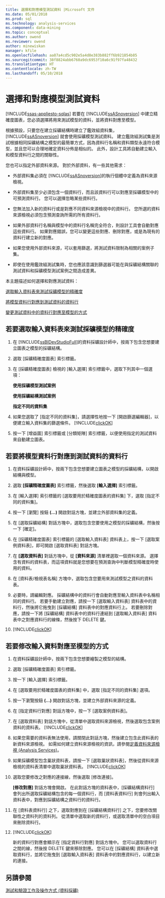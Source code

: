 ```yaml
---
title: 選擇和對應模型測試資料 |Microsoft 文件
ms.date: 05/01/2018
ms.prod: sql
ms.technology: analysis-services
ms.component: data-mining
ms.topic: conceptual
ms.author: owend
ms.reviewer: owend
author: minewiskan
manager: kfile
ms.openlocfilehash: aa87a4cd5c902e5a4d8e383b882ff6b921854b85
ms.sourcegitcommit: 38f8824abb6760a9dc6953f10a6c91f97fa48432
ms.translationtype: HT
ms.contentlocale: zh-TW
ms.lasthandoff: 05/10/2018
---
```

# <a name="choose-and-map-model-testing-data"></a>選擇和對應模型測試資料
[!INCLUDE[ssas-appliesto-sqlas](../../includes/ssas-appliesto-sqlas.md)]
  若要在 [!INCLUDE[ssASnoversion](../../includes/ssasnoversion-md.md)] 中建立精確度圖表，您必須選擇將用來測試模型的資料，並將資料對應至模型。  
  
 根據預設，只要您在建立採礦結構時建立了鑑效組資料集， [!INCLUDE[ssASnoversion](../../includes/ssasnoversion-md.md)] 就會使用採礦模型測試資料。 建立鑑效組測試集是測試根據相同採礦結構之模型的最簡單方式，因為資料行名稱和資料類型永遠符合模型，並且您可以合理地確定資料分佈是相似的。 此外，設計工具將自動建立輸入和模型資料行之間的關聯性。  
  
 您也可以指定外部資料來源。 對於外部資料，有一些其他需求：  
  
-   外部資料集必須在 [!INCLUDE[ssASnoversion](../../includes/ssasnoversion-md.md)]的執行個體中定義為資料來源檢視。  
  
-   外部資料集至少必須包含一個資料行，而且該資料行可以對應至採礦模型中的可預測資料行。 您可以選擇忽略某些資料行。  
  
-   您無法加入新的資料行或是對應不同資料來源檢視中的資料行。 您所選的資料來源檢視必須包含預測查詢所需的所有資料行。  
  
-   如果外部資料行名稱與模型中的資料行名稱完全符合，則設計工具會自動對應這些資料行。 如果對應錯誤，您可以變更這些對應、刪除對應，或是為現有的資料行建立新的對應。  
  
-   如果您使用外部資料來源，可以套用篩選，將測試資料限制為相關的案例子集。  
  
-   即使在使用鑑效組測試集時，您也應該意識到篩選器可能在與採礦結構關聯的測試資料和採礦模型測試案例之間造成差異。  
  
 本主題描述如何選擇和對應測試資料：  
  
 [選取輸入資料表來測試採礦模型的精確度](#bkmk_SelectInputs)  
  
 [將模型資料行對應到測試資料的資料行](#bkmk_MapColumns)  
  
 [變更測試資料中的資料行對應至模型的方式](#bkmk_ChangeMappings)  
  
##  <a name="bkmk_SelectInputs"></a> 若要選取輸入資料表來測試採礦模型的精確度  
  
1.  在 [!INCLUDE[ssBIDevStudioFull](../../includes/ssbidevstudiofull-md.md)]的資料採礦設計師中，按兩下包含您想要建立圖表之模型的採礦結構。  
  
2.  選取 [採礦精確度圖表] 索引標籤。  
  
3.  在 [採礦精確度圖表] 檢視的 [輸入選擇] 索引標籤中，選取下列其中一個選項：  
  
     **使用採礦模型測試案例**  
  
     **使用採礦結構測試案例**  
  
     **指定不同的資料集**  
  
4.  如果您選取了 [指定不同的資料集]，請選擇性地按一下 [開啟篩選編輯器]，以便建立輸入資料集的篩選條件。 [!INCLUDE[clickOK](../../includes/clickok-md.md)]  
  
5.  按一下 [增益圖] 索引標籤或 [分類矩陣] 索引標籤，以便使用指定的測試資料來自動建立圖表。  
  
##  <a name="bkmk_MapColumns"></a> 若要將模型資料行對應到測試資料的資料行  
  
1.  在資料採礦設計師中，按兩下包含您想要建立圖表之模型的採礦結構，以開啟結構與模型。  
  
2.  選取 **[採礦精確度圖表]** 索引標籤，然後選取 **[輸入選擇]** 索引標籤。  
  
3.  在 [輸入選擇] 索引標籤的 [選取要用於精確度圖表的資料集] 下，選取 [指定不同的資料集]。  
  
4.  按一下 [瀏覽] 按鈕 **(…)** 開啟對話方塊，並建立外部資料集的定義。  
  
5.  在 [選取採礦結構] 對話方塊中，選取包含您要使用之模型的採礦結構，然後按一下 [確定]。  
  
6.  在 [採礦精確度圖表] 索引標籤的 [選取輸入資料表] 資料表上，按一下 [選取案例資料表]，即可開啟 [選取資料表] 對話方塊。  
  
7.  在 **[選取資料表]** 對話方塊中，從 **[資料來源]** 清單裡選取一個資料來源。 選擇含有資料的資料表，而這項資料就是您想要在預測查詢中判斷模型精確度時使用的資料。  
  
8.  在 [資料表/檢視表名稱] 方塊中，選取包含您要用來測試模型之資料的資料表。  
  
9. 必要時，請編輯對應。 採礦結構中的資料行會自動對應至輸入資料表中名稱相同的資料行。 若要手動建立對應，請按一下 [選取輸入資料表] 資料表中的資料行，然後將它拖曳到 [採礦結構] 資料表中的對應資料行上。 若要刪除對應，請按一下將 [採礦結構] 資料表中的資料行連結到 [選取輸入資料表] 資料表中之對應資料行的線條，然後按下 DELETE 鍵。  
  
10. [!INCLUDE[clickOK](../../includes/clickok-md.md)]  
  
##  <a name="bkmk_ChangeMappings"></a> 若要修改輸入資料對應至模型的方式  
  
1.  在資料採礦設計師中，按兩下包含您想要繪製之模型的結構。  
  
2.  選取 [採礦精確度圖表] 索引標籤。  
  
3.  按一下 [輸入選擇] 索引標籤。  
  
4.  在 [選取要用於精確度圖表的資料集] 中，選取 [指定不同的資料集] 選項。  
  
5.  按一下瀏覽按鈕 **(…)** 開啟對話方塊，並建立外部資料來源的定義。  
  
6.  在 [指定資料行對應] 對話方塊中，按一下 [選取案例資料表]。  
  
7.  在 [選取資料表] 對話方塊中，從清單中選取資料來源檢視，然後選取包含案例資料的資料表。 [!INCLUDE[clickOK](../../includes/clickok-md.md)]  
  
8.  如果您需要的資料表無法使用，請關閉此對話方塊，然後建立包含此資料表的新資料來源檢視。 如需如何建立資料來源檢視的資訊，請參閱[定義資料來源檢視 &#40;Analysis Services&#41;](../../analysis-services/multidimensional-models/defining-a-data-source-view-analysis-services.md)。  
  
9. 如果採礦模型包含巢狀資料表，請按一下 [選取巢狀資料表]，然後從資料來源檢視的資料表清單中選取巢狀資料表。 [!INCLUDE[clickOK](../../includes/clickok-md.md)]  
  
10. 選取您要修改之對應的連接線，然後選取 [修改連接]。  
  
     **[修改對應]** 對話方塊會開啟。 在此對話方塊的資料表中，[採礦結構資料行] 會列出所選取採礦結構包含的每一個資料行，而 [資料表資料行] 則會列出輸入資料表中，對應到採礦結構之資料行的資料行。  
  
11. 在 [資料表資料行] 之下，選取對應到在 [採礦結構資料行] 之下，您要修改關聯性之資料列的資料列。 從清單中選取新的資料行，或選取清單中的空白項目來刪除資料行。  
  
12. [!INCLUDE[clickOK](../../includes/clickok-md.md)]  
  
     新的資料行對應會顯示在 [指定資料行對應] 對話方塊中。 您可以選取資料行之間的線，然後按 DELETE 鍵來移除對應。 您可以在 [採礦結構] 資料表中選取資料行，並將它拖曳到 [選取輸入資料表] 資料表中的對應資料行，以建立新的連接。  
  
## <a name="see-also"></a>另請參閱  
 [測試和驗證工作及操作方式 &#40;資料採礦&#41;](../../analysis-services/data-mining/testing-and-validation-tasks-and-how-tos-data-mining.md)  
  
  
